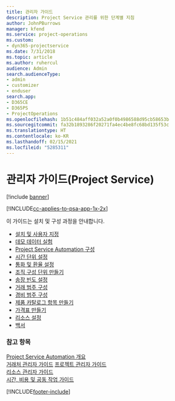 ```yaml
---
title: 관리자 가이드
description: Project Service 관리를 위한 단계별 지침
author: JohnPBurrows
manager: kfend
ms.service: project-operations
ms.custom:
- dyn365-projectservice
ms.date: 7/31/2018
ms.topic: article
ms.author: ruhercul
audience: Admin
search.audienceType:
- admin
- customizer
- enduser
search.app:
- D365CE
- D365PS
- ProjectOperations
ms.openlocfilehash: 1b51c484aff032a52a0f0b4986588d95cb58653b
ms.sourcegitcommit: fa32b1893286f20271fa4ec4be8fc68bd135f53c
ms.translationtype: HT
ms.contentlocale: ko-KR
ms.lasthandoff: 02/15/2021
ms.locfileid: "5285311"
---
```

# <a name="administrator-guide-project-service"></a>관리자 가이드(Project Service)

[!include [banner](../includes/psa-now-project-operations.md)]

[!INCLUDE[cc-applies-to-psa-app-1x-2x](../includes/cc-applies-to-psa-app-1x-2x.md)]

이 가이드는 설치 및 구성 과정을 안내합니다.  
  
- [설치 및 사용자 지정](install-customize.md)
- [데모 데이터 실험](use-demo-data.md)
- [Project Service Automation 구성](configure.md)
- [시간 단위 설정](set-up-time-units.md)
- [통화 및 환율 설정](set-up-currencies-exchange-rates.md)
- [조직 구성 단위 만들기](create-organizational-units.md)
- [송장 빈도 설정](set-up-invoice-frequencies.md)
- [거래 범주 구성](configure-transaction-categories.md)
- [경비 범주 구성](configure-expense-categories.md)
- [제품 카탈로그 항목 만들기](create-product-catalog-items.md)
- [가격표 만들기](create-price-list.md)
- [리소스 설정](set-up-resources.md)
- [백서](white-papers.md)
  
### <a name="see-also"></a>참고 항목  
 [Project Service Automation 개요](../psa/overview.md)    
 [거래처 관리자 가이드](../psa/account-manager-guide.md) [프로젝트 관리자 가이드](../psa/project-manager-guide.md)   
 [리소스 관리자 가이드](../psa/resource-manager-guide.md)   
 [시간, 비용 및 공동 작업 가이드](../psa/time-expense-collaboration-guide.md)


[!INCLUDE[footer-include](../includes/footer-banner.md)]